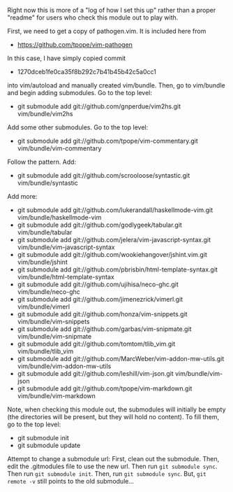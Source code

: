 Right now this is more of a "log of how I set this up" rather than a 
proper "readme" for users who check this module out to play with.

First, we need to get a copy of pathogen.vim. It is included here from

* https://github.com/tpope/vim-pathogen

In this case, I have simply copied commit 

* 1270dceb1fe0ca35f8b292c7b41b45b42c5a0cc1

into vim/autoload and manually created vim/bundle. Then, go to vim/bundle
and begin adding submodules. Go to the top level:

* git submodule add git://github.com/gnperdue/vim2hs.git vim/bundle/vim2hs

Add some other submodules. Go to the top level:

* git submodule add git://github.com/tpope/vim-commentary.git vim/bundle/vim-commentary

Follow the pattern. Add:

* git submodule add git://github.com/scrooloose/syntastic.git vim/bundle/syntastic

Add more:

* git submodule add git://github.com/lukerandall/haskellmode-vim.git vim/bundle/haskellmode-vim
* git submodule add git://github.com/godlygeek/tabular.git vim/bundle/tabular
* git submodule add git://github.com/jelera/vim-javascript-syntax.git vim/bundle/vim-javascript-syntax
* git submodule add git://github.com/wookiehangover/jshint.vim.git vim/bundle/jshint
* git submodule add git://github.com/pbrisbin/html-template-syntax.git vim/bundle/html-template-syntax
* git submodule add git://github.com/ujihisa/neco-ghc.git vim/bundle/neco-ghc
* git submodule add git://github.com/jimenezrick/vimerl.git vim/bundle/vimerl
* git submodule add git://github.com/honza/vim-snippets.git vim/bundle/vim-snippets
* git submodule add git://github.com/garbas/vim-snipmate.git vim/bundle/vim-snipmate
* git submodule add git://github.com/tomtom/tlib_vim.git vim/bundle/tlib_vim
* git submodule add git://github.com/MarcWeber/vim-addon-mw-utils.git vim/bundle/vim-addon-mw-utils
* git submodule add git://github.com/leshill/vim-json.git vim/bundle/vim-json
* git submodule add git://github.com/tpope/vim-markdown.git vim/bundle/vim-markdown

Note, when checking this module out, the submodules will initially be empty (the 
directories will be present, but they will hold no content). To fill them, go to the 
top level:

* git submodule init
* git submodule update

Attempt to change a submodule url: First, clean out the submodule. Then, edit the .gitmodules
file to use the new url. Then run `git submodule sync`. Then run `git submodule init`. 
Then, run `git submodule sync`. But, `git remote -v` still points to the old submodule...

